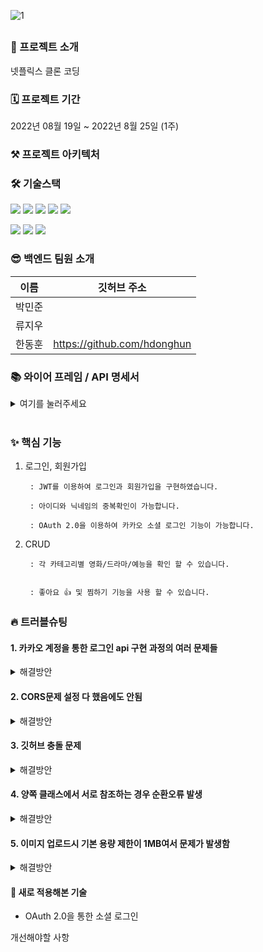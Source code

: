 ![1](https://user-images.githubusercontent.com/67058000/186458930-d71285c5-1ceb-4ecc-9d04-235b145e98ba.png)


##
### 🙌 프로젝트 소개

넷플릭스 클론 코딩


### 🗓 프로젝트 기간
2022년 08월 19일 ~ 2022년 8월 25일 (1주)

### ⚒️ 프로젝트 아키텍처


### 🛠 기술스택

<img src="https://img.shields.io/badge/java-007396?style=for-the-badge&logo=java&logoColor=white"> <img src="https://img.shields.io/badge/spring-6DB33F?style=for-the-badge&logo=spring&logoColor=white"> <img src="https://img.shields.io/badge/springboot-6DB33F?style=for-the-badge&logo=springboot&logoColor=white"> 
<img src="https://img.shields.io/badge/mysql-4479A1?style=for-the-badge&logo=mysql&logoColor=white"> <img src="https://img.shields.io/badge/amazonaws-232F3E?style=for-the-badge&logo=amazonaws&logoColor=white"> 

 <img src="https://img.shields.io/badge/github-181717?style=for-the-badge&logo=github&logoColor=white"> <img src="https://img.shields.io/badge/git-F05032?style=for-the-badge&logo=git&logoColor=white"> <img src="https://img.shields.io/badge/gradle-02303A?style=for-the-badge&logo=gradle&logoColor=white">



### 😎 백엔드 팀원 소개
이름 | 깃허브 주소 |
---|---|
박민준	| 
류지우 |	
한동훈 | https://github.com/hdonghun

### 📚 와이어 프레임 / API 명세서

<details>
<summary>여기를 눌러주세요</summary>
<div markdown="1">


[노션으로 열기](https://www.notion.so/2-264b9001bbcc4d58a0c1a63ae6f4e369)

</div>
</details>
<br>

### ✨ 핵심 기능

1. 로그인, 회원가입

        : JWT를 이용하여 로그인과 회원가입을 구현하였습니다.

        : 아이디와 닉네임의 중복확인이 가능합니다.

        : OAuth 2.0을 이용하여 카카오 소셜 로그인 기능이 가능합니다.

2. CRUD

        : 각 카테고리별 영화/드라마/예능을 확인 할 수 있습니다.
        

        : 좋아요 👍 및 찜하기 기능을 사용 할 수 있습니다.

### 🔥 트러블슈팅
#### 1. 카카오 계정을 통한 로그인 api 구현 과정의 여러 문제들
<details>
<summary>해결방안</summary>
<div markdown="1">
 <br>
 
      - 카카오 로그인 같은 경우에는 실제 api 호출이 필요하여 서버를 열어두는 과정이 필요함
      - 이 과정에서 백엔드와 프론트 사이를 왔다갔다 하는 부분에서 문제가 발생함
      - 디버깅을 할 수 없기 때문에 우분투를 열어두고 오류를 찾아서 해결하는 방식을 사용함 
 
<br>  
 
    1.KOE320
    - 로그인 요청 여러번 되는 경우 

    2.KOE303
    - 인가 코드 요청 시 사용한 redirect_uri 와 액세스 토큰 요청 시 사용한 redirect_uri 가 다른 경우
    - 백엔드와 프론트에서 같은 uri를 사용해 주어야 함

    3.이미 로그인 처리가 된 경우
    - 로그인 과정에 인증 코드가 발급된 경우 로그인 한 것으로 간주하므로 계정 연결을 지워줄 필요성이 있음 
    -> 카카오 계정 관리 페이지 https://accounts.kakao.com/weblogin/account/partner

    4.카카오에서 제공하는 정보와 변수명
     <br>
     ![](https://velog.velcdn.com/images/jongleee/post/b69022cd-299e-492d-922f-70683d658bb9/image.png)
     <br>
    ```java
    String nickname = jsonNode.get("properties")
                  .get("nickname").asText();
          String loginId = jsonNode.get("kakao_account")
                  .get("email").asText();
    ```
    의 형태로 닉네임과 이메일을 받아올 수 있음
 <br>
 <br>
 <br>

</details>
 

#### 2. CORS문제 설정 다 했음에도 안됨
<details>
<summary>해결방안</summary>
<div markdown="1">
 <br>
CORS설정 내역
 <br>
 
 
 ```java
public SecurityFilterChain filterChain(HttpSecurity http) throws Exception
 http
          .cors().configurationSource(corsConfigurationSource());
          ...후략...
```

```java
 @Bean
    public CorsConfigurationSource corsConfigurationSource() {
       final CorsConfiguration configuration = new CorsConfiguration();

        configuration.setAllowedOrigins(Arrays.asList("http://localhost:3000", "http://3.37.127.16:8080"));
        configuration.addAllowedHeader("*");
        configuration.addAllowedHeader("Authorization");
        configuration.addAllowedMethod("*");
        configuration.setAllowCredentials(true);
        configuration.setMaxAge(3600L); //preflight 결과를 1시간동안 캐시에 저장
        configuration.addExposedHeader("*");
        UrlBasedCorsConfigurationSource source = new UrlBasedCorsConfigurationSource();
        source.registerCorsConfiguration("/**", configuration);
        return source;
    }
```    
위와 같이 필터 부분에 cors설정을 해주고 마찬가지로 필터 부분에 아래의 Bean을 추가하였으나 cors에러가 해결되지 않았다. 

이유는 configure 파트에서 H2console 사용을 위해 추가해놓은 Bean 때문
사실 이유는 모르는데 주석처리하니까 됨 아마 충돌 문제일듯
```java
//    @Bean
//    public WebSecurityCustomizer webSecurityCustomizer() {
//        // h2-console 사용에 대한 허용 (CSRF, FrameOptions 무시)
//        return (web) -> web.ignoring()
//                .antMatchers("/h2-console/**")
//                .antMatchers("/api/members/**")
//                .antMatchers("/favicon.ico");
//
//    }
```
 <br>
 <br>
 <br>

</details>
 
 
#### 3. 깃허브 충돌 문제
<details>
<summary>해결방안</summary>
<div markdown="1">
 <br>
최대한 충돌을 발생시키지 않으려고 여러 방법을 시도했는데 그냥 풀리퀘스트 하고 비교해서 처리하는게 가장 편했다!

 <br>
 <br>
</details>

#### 4. 양쪽 클래스에서 서로 참조하는 경우 순환오류 발생
<details>
<summary>해결방안</summary>
<div markdown="1">
 <br>
상호 참조 하는 경우를 만들지 말자
 <br>
 <br>

</details>

#### 5. 이미지 업로드시 기본 용량 제한이 1MB여서 문제가 발생함
<details>
<summary>해결방안</summary>
<div markdown="1"> 
 <br>
application.properties 파일에
 
 
```java
spring.servlet.multipart.maxFileSize=10MB
spring.servlet.multipart.maxRequestSize=10MB
 ```

 와 같이 제한을 설정할 수 있음
 <br>
 <br>
 <br>
</details>

#### 📖 새로 적용해본 기술
- OAuth 2.0을 통한 소셜 로그인
 
 
개선해야할 사항

